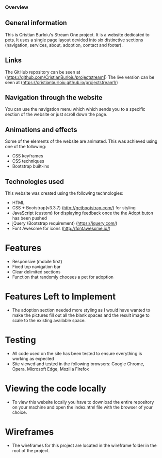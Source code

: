 ### Overview 
 
## General information
  This is Cristian Burloiu's Stream One project. It is a website dedicated to pets. It uses a single page layout devided into six distinctive sections (navigation, services, about, adoption, contact and footer).

## Links
  The GitHub repository can be seen at (https://github.com/CristianBurloiu/projectstream1)
  The live version can be seen at (https://cristianburloiu.github.io/projectstream1/)
  
## Navigation through the website
  You can use the navigation menu which which sends you to a specific section of the website or just scroll down the page.

## Animations and effects
  Some of the elements of the website are animated. This was achieved using one of the following:

-  CSS keyframes
-  CSS techniques
-  Bootstrap built-ins

## Technologies used
  This website was created using the following technologies:

- HTML
- CSS + Bootstrap(v3.3.7) (http://getbootstrap.com/) for styling
- JavaScript (custom) for displaying feedback once the the Adopt buton has been pushed
- jQuery (Bootstrap requirement) (https://jquery.com/)
- Font Awesome for icons (http://fontawesome.io/)

# Features
- Responsive (mobile first)
- Fixed top navigation bar
- Clear delimited sections
- Function that randomly chooses a pet for adoption

# Features Left to Implement

- The adoption section needed more styling as I would have wanted to make the pictures fill out  all the blank spaces and the result image to scale to the existing available space.

# Testing
- All code used on the site has been tested to ensure everything is working as expected
- Site viewed and tested in the following browsers: Google Chrome, Opera, Microsoft Edge, Mozilla Firefox

# Viewing the code locally
- To view this website locally you have to download the entire repository on your machine and open the index.html file with the browser of your choice.

# Wireframes
- The wireframes for this project are located in the wireframe folder in the root of the project.



